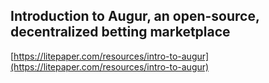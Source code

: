 ## Introduction to Augur, an open-source, decentralized betting marketplace
  
  [https://litepaper.com/resources/intro-to-augur](https://litepaper.com/resources/intro-to-augur)
